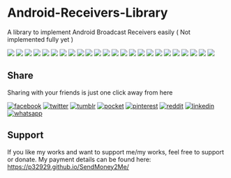 # Android-Receivers-Library
A library to implement Android Broadcast Receivers easily ( Not implemented fully yet )

[![](https://badgen.net/github/release/p32929/Android-Receivers-Library)]() [![](https://badgen.net/github/release/p32929/Android-Receivers-Library/stable)]() [![](https://badgen.net/github/tag/p32929/Android-Receivers-Library)]() [![](https://badgen.net/github/watchers/p32929/Android-Receivers-Library)]() [![](https://badgen.net/github/checks/p32929/Android-Receivers-Library)]() [![](https://badgen.net/github/status/p32929/Android-Receivers-Library)]() [![](https://badgen.net/github/stars/p32929/Android-Receivers-Library)]() [![](https://badgen.net/github/forks/p32929/Android-Receivers-Library)]() [![](https://badgen.net/github/issues/p32929/Android-Receivers-Library)]() [![](https://badgen.net/github/open-issues/p32929/Android-Receivers-Library)]() [![](https://badgen.net/github/closed-issues/p32929/Android-Receivers-Library)]() [![](https://badgen.net/github/label-issues/p32929/Android-Receivers-Library/help-wanted/open)]() [![](https://badgen.net/github/prs/p32929/Android-Receivers-Library)]() [![](https://badgen.net/github/open-prs/p32929/Android-Receivers-Library)]() [![](https://badgen.net/github/closed-prs/p32929/Android-Receivers-Library)]() [![](https://badgen.net/github/merged-prs/p32929/Android-Receivers-Library)]() [![](https://badgen.net/github/commits/p32929/Android-Receivers-Library)]() [![](https://badgen.net/github/last-commit/p32929/Android-Receivers-Library)]() [![](https://badgen.net/github/branches/p32929/Android-Receivers-Library)]() [![](https://badgen.net/github/releases/p32929/Android-Receivers-Library)]() [![](https://badgen.net/github/tags/p32929/Android-Receivers-Library)]() [![](https://badgen.net/github/license/p32929/Android-Receivers-Library)]() [![](https://badgen.net/github/contributors/p32929/Android-Receivers-Library)]() [![](https://badgen.net/github/dependents-pkg/p32929/Android-Receivers-Library)]() 

## Share
Sharing with your friends is just one click away from here

[![facebook](https://image.flaticon.com/icons/png/32/124/124010.png)](https://www.facebook.com/sharer/sharer.php?u=https://github.com/p32929/Android-Receivers-Library)
[![twitter](https://image.flaticon.com/icons/png/32/124/124021.png)](https://twitter.com/intent/tweet?source=https://github.com/p32929/Android-Receivers-Library)
[![tumblr](https://image.flaticon.com/icons/png/32/124/124012.png)](https://www.tumblr.com/share?v=3&u=https://github.com/p32929/Android-Receivers-Library)
[![pocket](https://image.flaticon.com/icons/png/32/732/732238.png)](https://getpocket.com/save?url=https://github.com/p32929/Android-Receivers-Library)
[![pinterest](https://image.flaticon.com/icons/png/32/124/124039.png)](https://pinterest.com/pin/create/button/?url=https://github.com/p32929/Android-Receivers-Library)
[![reddit](https://image.flaticon.com/icons/png/32/2111/2111589.png)](https://www.reddit.com/submit?url=https://github.com/p32929/Android-Receivers-Library)
[![linkedin](https://image.flaticon.com/icons/png/32/1409/1409945.png)](https://www.linkedin.com/shareArticle?mini=true&url=https://github.com/p32929/Android-Receivers-Library)
[![whatsapp](https://image.flaticon.com/icons/png/32/733/733585.png)](https://api.whatsapp.com/send?text=https://github.com/p32929/Android-Receivers-Library)

## Support
If you like my works and want to support me/my works, feel free to support or donate. My payment details can be found here: https://p32929.github.io/SendMoney2Me/
